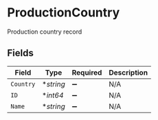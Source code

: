 # ProductionCountry

Production country record


## Fields

| Field              | Type               | Required           | Description        |
| ------------------ | ------------------ | ------------------ | ------------------ |
| `Country`          | **string*          | :heavy_minus_sign: | N/A                |
| `ID`               | **int64*           | :heavy_minus_sign: | N/A                |
| `Name`             | **string*          | :heavy_minus_sign: | N/A                |